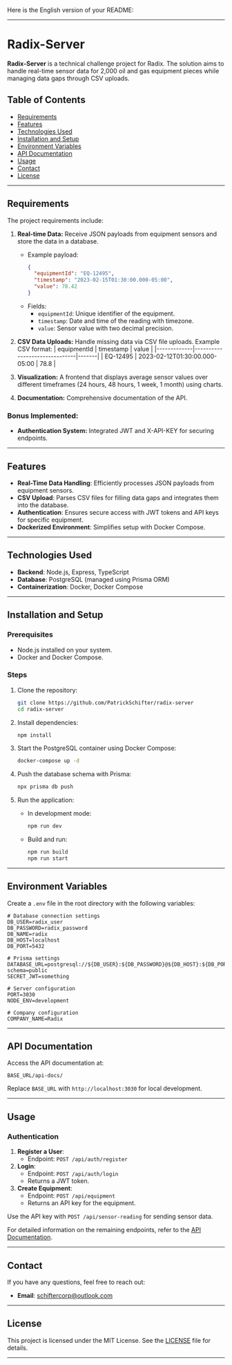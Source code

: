 Here is the English version of your README:

---

# Radix-Server

**Radix-Server** is a technical challenge project for Radix. The solution aims to handle real-time sensor data for 2,000 oil and gas equipment pieces while managing data gaps through CSV uploads.

## Table of Contents

- [Requirements](#requirements)
- [Features](#features)
- [Technologies Used](#technologies-used)
- [Installation and Setup](#installation-and-setup)
- [Environment Variables](#environment-variables)
- [API Documentation](#api-documentation)
- [Usage](#usage)
- [Contact](#contact)
- [License](#license)

---

## Requirements

The project requirements include:

1. **Real-time Data:** Receive JSON payloads from equipment sensors and store the data in a database.

   - Example payload:
     ```json
     {
       "equipmentId": "EQ-12495",
       "timestamp": "2023-02-15T01:30:00.000-05:00",
       "value": 78.42
     }
     ```
   - Fields:
     - `equipmentId`: Unique identifier of the equipment.
     - `timestamp`: Date and time of the reading with timezone.
     - `value`: Sensor value with two decimal precision.

2. **CSV Data Uploads:** Handle missing data via CSV file uploads. Example CSV format:
   | equipmentId | timestamp | value |
   |-------------|-------------------------------|-------|
   | EQ-12495 | 2023-02-12T01:30:00.000-05:00 | 78.8 |

3. **Visualization:** A frontend that displays average sensor values over different timeframes (24 hours, 48 hours, 1 week, 1 month) using charts.

4. **Documentation:** Comprehensive documentation of the API.

### Bonus Implemented:

- **Authentication System:** Integrated JWT and X-API-KEY for securing endpoints.

---

## Features

- **Real-Time Data Handling**: Efficiently processes JSON payloads from equipment sensors.
- **CSV Upload**: Parses CSV files for filling data gaps and integrates them into the database.
- **Authentication**: Ensures secure access with JWT tokens and API keys for specific equipment.
- **Dockerized Environment**: Simplifies setup with Docker Compose.

---

## Technologies Used

- **Backend**: Node.js, Express, TypeScript
- **Database**: PostgreSQL (managed using Prisma ORM)
- **Containerization**: Docker, Docker Compose

---

## Installation and Setup

### Prerequisites

- Node.js installed on your system.
- Docker and Docker Compose.

### Steps

1. Clone the repository:

   ```bash
   git clone https://github.com/PatrickSchifter/radix-server
   cd radix-server
   ```

2. Install dependencies:

   ```bash
   npm install
   ```

3. Start the PostgreSQL container using Docker Compose:

   ```bash
   docker-compose up -d
   ```

4. Push the database schema with Prisma:

   ```bash
   npx prisma db push
   ```

5. Run the application:
   - In development mode:
     ```bash
     npm run dev
     ```
   - Build and run:
     ```bash
     npm run build
     npm run start
     ```

---

## Environment Variables

Create a `.env` file in the root directory with the following variables:

```dotenv
# Database connection settings
DB_USER=radix_user
DB_PASSWORD=radix_password
DB_NAME=radix
DB_HOST=localhost
DB_PORT=5432

# Prisma settings
DATABASE_URL=postgresql://${DB_USER}:${DB_PASSWORD}@${DB_HOST}:${DB_PORT}/${DB_NAME}?schema=public
SECRET_JWT=something

# Server configuration
PORT=3030
NODE_ENV=development

# Company configuration
COMPANY_NAME=Radix
```

---

## API Documentation

Access the API documentation at:

```
BASE_URL/api-docs/
```

Replace `BASE_URL` with `http://localhost:3030` for local development.

---

## Usage

### Authentication

1. **Register a User**:
   - Endpoint: `POST /api/auth/register`
2. **Login**:
   - Endpoint: `POST /api/auth/login`
   - Returns a JWT token.
3. **Create Equipment**:
   - Endpoint: `POST /api/equipment`
   - Returns an API key for the equipment.

Use the API key with `POST /api/sensor-reading` for sending sensor data.

For detailed information on the remaining endpoints, refer to the [API Documentation](#api-documentation).

---

## Contact

If you have any questions, feel free to reach out:

- **Email**: [schiftercorp@outlook.com](mailto:schiftercorp@outlook.com)

---

## License

This project is licensed under the MIT License. See the [LICENSE](LICENSE) file for details.

---
